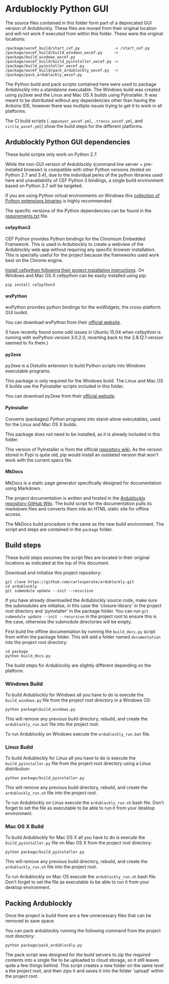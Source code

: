 # Ardublockly Python GUI
The source files contained in this folder form part of a deprecated GUI version of Ardublockly. These files are moved from their original location and will not work if executed from within this folder. These were the original locations:

```
/package/wxcef_build/start_cef.py               -> /start_cef.py
/package/wxcef_build/build_windows_wxcef.py     -> /package/build_windows_wxcef.py
/package/wxcef_build/build_pyinstaller_wxcef.py -> /package/build_pyinstaller_wxcef.py
/package/wxcef_build/pack_ardublockly_wxcef.py  -> /package/pack_ardublockly_wxcef.py
```

The Python build and pack scripts contained here were used to package Ardublockly into a standalone executable. The Windows build was created using py2exe and the Linux and Mac OS X builds using PyInstaller. It was meant to be distributed without any dependencies other than having the Arduino IDE, however there was multiple issues trying to get it to work in all platforms.

The CI build scripts (`.appveyor_wxcef.yml`, `.travis_wxcef.yml`, and `circle_wxcef.yml`) show the build steps for the different platforms.

## Ardublockly Python GUI dependencies
These build scripts only work on Python 2.7.

While the non-GUI version of Ardublockly (command line server + pre-installed browser) is compatible with other Python versions (tested on Python 2.7 and 3.4), due to the individual perks of the python libraries used here and unavailability of CEF Python 3 bindings, a single build environment based on Python 2.7 will be targeted.

If you are using Python virtual environments on Windows this [collection of Python extensions binaries][2] is highly recommended.

The specific versions of the Python dependencies can be found in the [requirements.txt][3] file.

#### cefpython3
CEF Python provides Python bindings for the Chromium Embedded Framework. This is used in Ardublockly to create a webview of the Ardublockly web app without requiring any specific browser installation. This is specially useful for the project because the frameworks used work best on the Chrome engine.

[Install cefpython following their project installation instructions][5]. On Windows and Mac OS X cefpython can be easily installed using pip:

```
pip install cefpython3
```

#### wxPython
wxPython provides python bindings for the wxWidgets, the cross-platform GUI toolkit.

You can download wxPython from their [official website][4].

(I have recently found some odd issues in Ubuntu 15.04 when cefpython is running with wxPython version 3.0.2.0, reverting back to the 2.8.12.1 version seemed to fix them.)

#### py2exe
py2exe is a Distutils extension to build Python scripts into Windows executable programs. 

This package is only required for the Windows build. The Linux and Mac OS X builds use the PyInstaller scripts included in this folder.

You can download py2exe from their [official website][6].

#### PyInstaller
Converts (packages) Python programs into stand-alone executables, used for the Linux and Mac OS X builds.

This package does not need to be installed, as it is already included in this folder.

This version of PyInstaller is from the official [repository wiki][9]. As the version stored in Pypi is quite old, pip would install an outdated version that won't work with the current specs file.

#### MkDocs 
MkDocs is a static page generator specifically designed for documentation using Markdown.

The project documentation is written and hosted in the [Ardublockly repository GitHub Wiki][7]. The build script for the documentation pulls its markdown files and converts them into an HTML static site for offline access.

The MkDocs build procedure is the same as the new build environment. The script and steps are contained in the `package` folder.

## Build steps
These build steps assumes the script files are located in their original locations as indicated at the top of this document.

Download and initialise this project repository:

```
git clone https://github.com/carlosperate/ardublockly.git
cd ardublockly
git submodule update --init --recursive
```

If you have already downloaded the Ardublockly source code, make sure the submodules are initialise, in this case the 'closure-library' in the project root directory and 'pyinstaller' in the package folder. You can run `git submodule update --init --recursive` in the project root to ensure this is the case, otherwise the submodule directories will be empty.

First build the offline documentation by running the `build_docs.py` script from within the package folder. This will add a folder named `documentation` into the project root directory:

```
cd package
python build_docs.py
```

The build steps for Ardublockly are slightly different depending on the platform.


### Windows Build
To build Ardublockly for Windows all you have to do is execute the `build_windows.py` file from the project root directory in a Windows OS:

```
python package\build_windows.py
```

This will remove any previous build directory, rebuild, and create the `ardublockly_run.bat` file into the project root.

To run Ardublockly on Windows execute the `ardublockly_run.bat` file.


### Linux Build
To build Ardublockly for Linux all you have to do is execute the `build_pyinstaller.py` file from the project root directory using a Linux distribution:

```
python package/build_pyinstaller.py
```

This will remove any previous build directory, rebuild, and create the `ardublockly_run.sh` file into the project root.

To run Ardublockly on Linux execute the `ardublockly_run.sh` bash file. Don't forget to set the file as executable to be able to run it from your desktop environment.


### Mac OS X Build
To build Ardublockly for Mac OS X all you have to do is execute the `build_pyinstaller.py` file on Mac OS X from the project root directory:

```
python package/build_pyinstaller.py
```

This will remove any previous build directory, rebuild, and create the `ardublockly_run.sh` file into the project root.

To run Ardublockly on Mac OS execute the `ardublockly_run.sh` bash file. Don't forget to set the file as executable to be able to run it from your desktop environment.


## Packing Ardublockly
Once the project is build there are a few unnecessary files that can be removed to save space.

You can pack ardublockly running the following command from the project root directory:

```
python package/pack_ardublockly.py
```

The pack script was designed for the build servers to zip the required contents into a single file to be uploaded to cloud storage, so it still leaves quite a few things behind. This script creates a new folder on the same level a the project root, and then zips it and saves it into the folder 'upload' within the project root.


[1]: https://github.com/carlosperate/ardublockly/releases/
[2]: http://www.lfd.uci.edu/~gohlke/pythonlibs/
[3]: requirements.txt
[4]: http://www.wxpython.org/download.php
[5]: https://code.google.com/p/cefpython/
[6]: http://www.py2exe.org/
[7]: https://github.com/carlosperate/ardublockly/wiki
[8]: http://www.embeddedlog.com/static-docs-from-github-wiki.html
[9]: https://github.com/pyinstaller/pyinstaller/wiki
[10]: http://ardublockly-builds.s3-website-us-west-2.amazonaws.com/index.html
[11]: http://ardublockly-builds.s3-website-us-west-2.amazonaws.com/index.html?prefix=linux/
[12]: http://ardublockly-builds.s3-website-us-west-2.amazonaws.com/index.html?prefix=windows/
[13]: http://ardublockly-builds.s3-website-us-west-2.amazonaws.com/index.html?prefix=mac/
